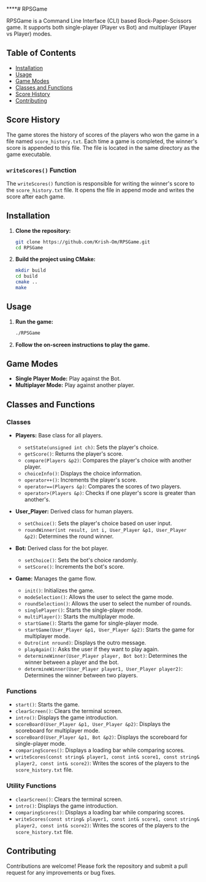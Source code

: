 ****# RPSGame

RPSGame is a Command Line Interface (CLI) based Rock-Paper-Scissors game. It supports both single-player (Player vs Bot) and multiplayer (Player vs Player) modes.

## Table of Contents
- [Installation](#installation)
- [Usage](#usage)
- [Game Modes](#game-modes)
- [Classes and Functions](#classes-and-functions)
- [Score History](#score-history)
- [Contributing](#contributing)

## Score History
The game stores the history of scores of the players who won the game in a file named `score_history.txt`. Each time a game is completed, the winner's score is appended to this file. The file is located in the same directory as the game executable.

### `writeScores()` Function
The `writeScores()` function is responsible for writing the winner's score to the `score_history.txt` file. It opens the file in append mode and writes the score after each game.

## Installation

1. **Clone the repository:**
    ```sh
    git clone https://github.com/Krish-Om/RPSGame.git
    cd RPSGame
    ```

2. **Build the project using CMake:**
    ```sh
    mkdir build
    cd build
    cmake ..
    make
    ```

## Usage

1. **Run the game:**
    ```sh
    ./RPSGame
    ```

2. **Follow the on-screen instructions to play the game.**

## Game Modes

- **Single Player Mode:** Play against the Bot.
- **Multiplayer Mode:** Play against another player.

## Classes and Functions

### Classes

- **Players:** Base class for all players.
  - `setState(unsigned int ch)`: Sets the player's choice.
  - `getScore()`: Returns the player's score.
  - `compare(Players &p2)`: Compares the player's choice with another player.
  - `choiceInfo()`: Displays the choice information.
  - `operator++()`: Increments the player's score.
  - `operator==(Players &p)`: Compares the scores of two players.
  - `operator>(Players &p)`: Checks if one player's score is greater than another's.

- **User_Player:** Derived class for human players.
  - `setChoice()`: Sets the player's choice based on user input.
  - `roundWinner(int result, int i, User_Player &p1, User_Player &p2)`: Determines the round winner.

- **Bot:** Derived class for the bot player.
  - `setChoice()`: Sets the bot's choice randomly.
  - `setScore()`: Increments the bot's score.

- **Game:** Manages the game flow.
  - `init()`: Initializes the game.
  - `modeSelection()`: Allows the user to select the game mode.
  - `roundSelection()`: Allows the user to select the number of rounds.
  - `singlePlayer()`: Starts the single-player mode.
  - `multiPlayer()`: Starts the multiplayer mode.
  - `startGame()`: Starts the game for single-player mode.
  - `startGame(User_Player &p1, User_Player &p2)`: Starts the game for multiplayer mode.
  - `Outro(int nround)`: Displays the outro message.
  - `playAgain()`: Asks the user if they want to play again.
  - `determineWinner(User_Player player, Bot bot)`: Determines the winner between a player and the bot.
  - `determineWinner(User_Player player1, User_Player player2)`: Determines the winner between two players.

### Functions

- `start()`: Starts the game.
- `clearScreen()`: Clears the terminal screen.
- `intro()`: Displays the game introduction.
- `scoreBoard(User_Player &p1, User_Player &p2)`: Displays the scoreboard for multiplayer mode.
- `scoreBoard(User_Player &p1, Bot &p2)`: Displays the scoreboard for single-player mode.
- `comparingScores()`: Displays a loading bar while comparing scores.
- `writeScores(const string& player1, const int& score1, const string& player2, const int& score2)`: Writes the scores of the players to the `score_history.txt` file.

### Utility Functions

- `clearScreen()`: Clears the terminal screen.
- `intro()`: Displays the game introduction.
- `comparingScores()`: Displays a loading bar while comparing scores.
- `writeScores(const string& player1, const int& score1, const string& player2, const int& score2)`: Writes the scores of the players to the `score_history.txt` file.

## Contributing

Contributions are welcome! Please fork the repository and submit a pull request for any improvements or bug fixes.